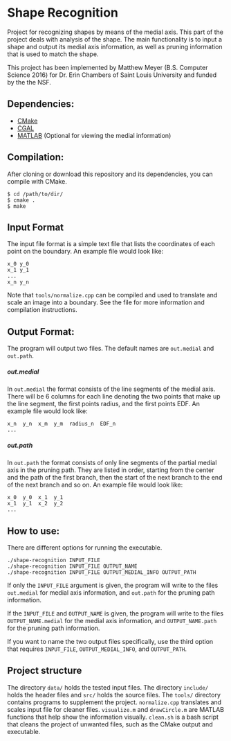 Shape Recognition
========
Project for recognizing shapes by means of the medial axis. This part of the project deals 
with analysis of the shape. The main functionality is to input a shape and output its medial 
axis information, as well as pruning information that is used to match the shape.

This project has been implemented by Matthew Meyer (B.S. Computer Science 2016) for Dr. Erin 
Chambers of Saint Louis University and funded by the the NSF. 

## Dependencies:
 - [CMake](http://www.cmake.org/)
 - [CGAL](http://www.cgal.org/)
 - [MATLAB](http://www.mathworks.com/products/matlab/) (Optional for viewing the medial 
information)

## Compilation:
After cloning or download this repository and its dependencies, you can compile with CMake.

    $ cd /path/to/dir/
    $ cmake .
    $ make

## Input Format
The input file format is a simple text file that lists the coordinates of each point on the 
boundary. An example file would look like:

    x_0 y_0
    x_1 y_1
    ...
    x_n y_n

Note that `tools/normalize.cpp` can be compiled and used to translate and scale an image into 
a boundary. See the file for more information and compilation instructions.

## Output Format:
The program will output two files. The default names are `out.medial` and `out.path`. 

##### out.medial
In `out.medial` the format consists of the line segments of the medial axis. There will be 6 
columns for each line denoting the two points that make up the line segment, the first points 
radius, and the first points EDF. An example file would look like:

    x_n  y_n  x_m  y_m  radius_n  EDF_n
    ...

##### out.path
In `out.path` the format consists of only line segments of the partial medial axis in the 
pruning path. They are listed in order, starting from the center and the path of the first 
branch, then the start of the next branch to the end of the next branch and so on. An example 
file would look like:

    x_0  y_0  x_1  y_1
    x_1  y_1  x_2  y_2
    ...

## How to use:
There are different options for running the executable.
    
    ./shape-recognition INPUT_FILE
    ./shape-recognition INPUT_FILE OUTPUT_NAME
    ./shape-recognition INPUT_FILE OUTPUT_MEDIAL_INFO OUTPUT_PATH

If only the `INPUT_FILE` argument is given, the program will write to the files `out.medial` 
for medial axis information, and `out.path` for the pruning path information.

If the `INPUT_FILE` and `OUTPUT_NAME` is given, the program will write to the files 
`OUTPUT_NAME.medial` for the medial axis information, and `OUTPUT_NAME.path` for the pruning path 
information.

If you want to name the two output files specifically, use the third option that requires `INPUT_FILE`,
 `OUTPUT_MEDIAL_INFO`, and `OUTPUT_PATH`.

## Project structure
The directory `data/` holds the tested input files. The directory `include/` holds the header files and 
`src/` holds the source files. The `tools/` directory contains programs to supplement the project. 
`normalize.cpp` translates and scales input file for cleaner files. `visualize.m` and `drawCircle.m` are 
MATLAB functions that help show the information visually. `clean.sh` is a bash script that cleans the project 
of unwanted files, such as the CMake output and executable. 